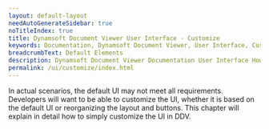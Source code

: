 ```yaml
---
layout: default-layout
needAutoGenerateSidebar: true
noTitleIndex: true
title: Dynamsoft Document Viewer User Interface - Customize
keywords: Documentation, Dynamsoft Document Viewer, User Interface, Customize 
breadcrumbText: Default Elements
description: Dynamsoft Document Viewer Documentation User Interface How to Customize 
permalink: /ui/customize/index.html
---
```


In actual scenarios, the default UI may not meet all requirements. Developers will want to be able to customize the UI, whether it is based on the default UI or reorganizing the layout and buttons. This chapter will explain in detail how to simply customize the UI in DDV.